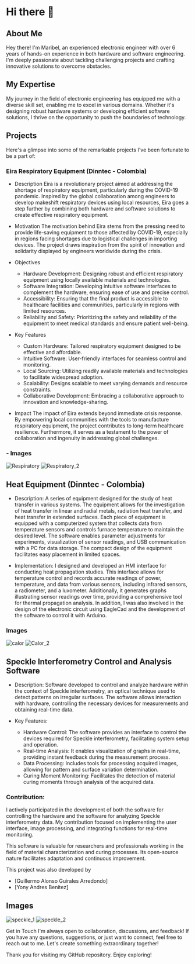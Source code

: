 # Hi there 👋

## About Me
Hey there! I'm Maribel, an experienced electronic engineer with over 6 years of hands-on experience in both hardware and software engineering. I'm deeply passionate about tackling challenging projects and crafting innovative solutions to overcome obstacles.

## My Expertise
My journey in the field of electronic engineering has equipped me with a diverse skill set, enabling me to excel in various domains. Whether it's designing robust hardware systems or developing efficient software solutions, I thrive on the opportunity to push the boundaries of technology.

## Projects
Here's a glimpse into some of the remarkable projects I've been fortunate to be a part of:

### Eira Respiratory Equipment (Dinntec - Colombia)
- Description
Eira is a revolutionary project aimed at addressing the shortage of respiratory equipment, particularly during the COVID-19 pandemic. Inspired by the global collaboration among engineers to develop makeshift respiratory devices using local resources, Eira goes a step further by combining both hardware and software solutions to create effective respiratory equipment.

- Motivation
The motivation behind Eira stems from the pressing need to provide life-saving equipment to those affected by COVID-19, especially in regions facing shortages due to logistical challenges in importing devices. The project draws inspiration from the spirit of innovation and solidarity displayed by engineers worldwide during the crisis.

- Objectives
  - Hardware Development: Designing robust and efficient respiratory equipment using locally available materials and technologies.
  - Software Integration: Developing intuitive software interfaces to complement the hardware, ensuring ease of use and precise control.
  - Accessibility: Ensuring that the final product is accessible to healthcare facilities and communities, particularly in regions with limited resources.
  - Reliability and Safety: Prioritizing the safety and reliability of the equipment to meet medical standards and ensure patient well-being.

- Key Features
  - Custom Hardware: Tailored respiratory equipment designed to be effective and affordable.
  - Intuitive Software: User-friendly interfaces for seamless control and monitoring.
  - Local Sourcing: Utilizing readily available materials and technologies to facilitate widespread adoption.
  - Scalability: Designs scalable to meet varying demands and resource constraints.
  - Collaborative Development: Embracing a collaborative approach to innovation and knowledge-sharing.

- Impact
The impact of Eira extends beyond immediate crisis response. By empowering local communities with the tools to manufacture respiratory equipment, the project contributes to long-term healthcare resilience. Furthermore, it serves as a testament to the power of collaboration and ingenuity in addressing global challenges.

### - Images

![Respiratory](./images/eira/IMG-20210312-WA0017.jpg)
![Respiratory_2](./images/eira/IMG-20210312-WA0019.jpg)


## Heat Equipment (Dinntec - Colombia)
- Description: A series of equipment designed for the study of heat transfer in various systems. The equipment allows for the investigation of heat transfer in linear and radial metals, radiation heat transfer, and heat transfer in extended surfaces. Each piece of equipment is equipped with a computerized system that collects data from temperature sensors and controls furnace temperature to maintain the desired level. The software enables parameter adjustments for experiments, visualization of sensor readings, and USB communication with a PC for data storage. The compact design of the equipment facilitates easy placement in limited spaces.

- Implementation:
I designed and developed an HMI interface for conducting heat propagation studies. This interface allows for temperature control and records accurate readings of power, temperature, and data from various sensors, including infrared sensors, a radiometer, and a luxometer. Additionally, it generates graphs illustrating sensor readings over time, providing a comprehensive tool for thermal propagation analysis. In addition, I was also involved in the design of the electronic circuit using EagleCad and the development of the software to control it with Arduino.

### Images
![calor](./images/horno/Diagrama.png)
![Calor_2](./images/horno/DSC04728.JPG)


## Speckle Interferometry Control and Analysis Software
- Description: Software developed to control and analyze hardware within the context of Speckle interferometry, an optical technique used to detect patterns on irregular surfaces. The software allows interaction with hardware, controlling the necessary devices for measurements and obtaining real-time data.

- Key Features:
  - Hardware Control: The software provides an interface to control the devices required for Speckle interferometry, facilitating system setup and operation.
  - Real-time Analysis: It enables visualization of graphs in real-time, providing instant feedback during the measurement process.
  - Data Processing: Includes tools for processing acquired images, allowing for pattern and surface variation determination.
  - Curing Moment Monitoring: Facilitates the detection of material curing moments through analysis of the acquired data.

### Contribution:
I actively participated in the development of both the software for controlling the hardware and the software for analyzing Speckle interferometry data. My contribution focused on implementing the user interface, image processing, and integrating functions for real-time monitoring.

This software is valuable for researchers and professionals working in the field of material characterization and curing processes. Its open-source nature facilitates adaptation and continuous improvement.

This project was also developed by
  - [Guillermo Alonso Guirales Arredondo]
  - [Yony Andres Benitez]

## Images
![speckle_1](./images/spekle/IMG-20191226-WA0012.jpg)
![speckle_2](./images/spekle/IMG-20200227-WA0008.jpg)

Get in Touch
I'm always open to collaboration, discussions, and feedback! If you have any questions, suggestions, or just want to connect, feel free to reach out to me. Let's create something extraordinary together!

Thank you for visiting my GitHub repository. Enjoy exploring!
